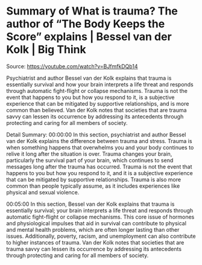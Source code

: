 # Summary of What is trauma? The author of “The Body Keeps the Score” explains | Bessel van der Kolk | Big Think

Source: https://youtube.com/watch?v=BJfmfkDQb14

Psychiatrist and author Bessel van der Kolk explains that trauma is essentially survival and how your brain interprets a life threat and responds through automatic fight-flight or collapse mechanisms. Trauma is not the event that happens to you but how you respond to it, is a subjective experience that can be mitigated by supportive relationships, and is more common than believed. Van der Kolk notes that societies that are trauma savvy can lessen its occurrence by addressing its antecedents through protecting and caring for all members of society.

Detail Summary: 
00:00:00
In this section, psychiatrist and author Bessel van der Kolk explains the difference between trauma and stress. Trauma is when something happens that overwhelms you and your body continues to relive it long after the situation is over. Trauma changes your brain, particularly the survival part of your brain, which continues to send messages long after the trauma has occurred. Trauma is not the event that happens to you but how you respond to it, and it is a subjective experience that can be mitigated by supportive relationships. Trauma is also more common than people typically assume, as it includes experiences like physical and sexual violence.

00:05:00
In this section, Bessel van der Kolk explains that trauma is essentially survival; your brain interprets a life threat and responds through automatic fight-flight or collapse mechanisms. This core issue of hormones and physiological impulses that aid in survival can contribute to physical and mental health problems, which are often longer lasting than other issues. Additionally, poverty, racism, and unemployment can also contribute to higher instances of trauma. Van der Kolk notes that societies that are trauma savvy can lessen its occurrence by addressing its antecedents through protecting and caring for all members of society.

